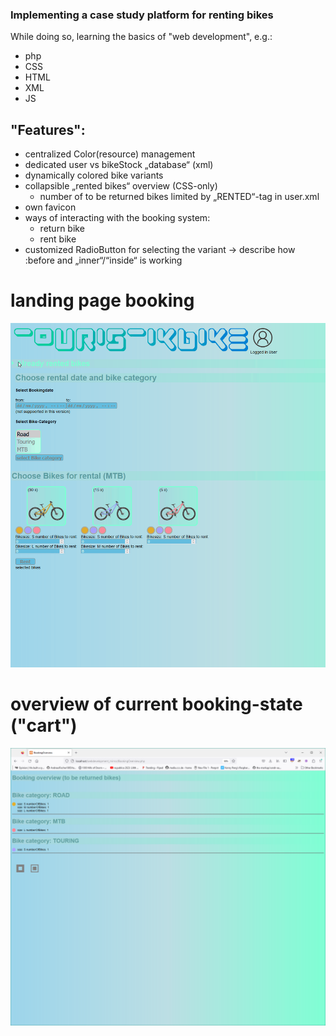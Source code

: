 ### Implementing a case study platform for renting bikes
While doing so, learning the basics of "web development", e.g.:
- php
- CSS
- HTML
- XML
- JS

## "Features":
- centralized Color(resource) management
- dedicated user vs bikeStock „database“ (xml)
- dynamically colored bike variants
- collapsible „rented bikes“ overview (CSS-only)
  - number of to be returned bikes limited by „RENTED“-tag in user.xml
- own favicon
- ways of interacting with the booking system:
  - return bike
  - rent bike
- customized RadioButton for selecting the variant → describe how :before and „inner“/“inside“ is working

# landing page booking
<img src="Bookingprocess.gif">

# overview of current booking-state ("cart")
<img src="Screenshot_CurrentState_Overview.PNG">